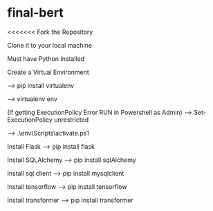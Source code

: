 # final-bert
<<<<<<< Fork the Repository

Clone it to your local machine

Must have Python Installed

Create a Virtual Environment

--> pip install virtualenv

--> virtualenv env

(If getting ExecutionPolicy Error RUN in Powershell as Admin) --> Set-ExecutionPolicy unrestricted

--> .\env\Scripts\activate.ps1

Install Flask --> pip install flask

Install SQLAlchemy --> pip install sqlAlchemy

Install sql client --> pip install mysqlclient

Install tensorflow --> pip install tensorflow

Install transformer --> pip install transformer
